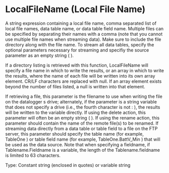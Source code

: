 # LocalFileName (Local File Name)

A string expression containing a local file name, comma separated list of local file names, data table name, or data table field name. Multiple files can be specified by separating their names with a comma (note that you cannot use multiple file names when streaming data). Make sure to include the file directory along with the file name. To stream all data tables, specify the optional parameters necessary for streaming and specifiy the source parameter as an empty string ( ).

If a directory listing is retrieved with this function, LocalFileName will specify a file name in which to write the results, or an array in which to write the results, where the name of each file will be written into its own array element. CR/LF characters are replaced with null. If an array element exists beyond the number of files listed, a null is written into that element.

If retrieving a file, this parameter is the filename to use when writing the file on the datalogger s drive; alternately, if the parameter is a string variable that does not specify a drive (i.e., the fourth character is not : ), the results will be written to the variable directly. If using the delete action, this parameter will often be an empty string ( ). If using the rename action, this parameter should contain the name of the remote file(s) to be renamed. If streaming data directly from a data table or table field to a file on the FTP server, this parameter should specify the table name (for example, TableOne ) or table field name (for example, TableOne.BattV_Min ) that will be used as the data source. Note that when specifying a fieldname, if Tablename.Fieldname is a variable, the length of the Tablename.fieldname is limited to 63 characters.

Type: Constant string (enclosed in quotes) or variable string
